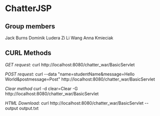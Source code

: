 # ChatterJSP
## Group members
Jack Burns
Dominik Ludera
Zi Li Wang
Anna Kmieciak

## **CURL Methods**
*GET request:* curl  http://localhost:8080/chatter_war/BasicServlet

*POST request:* curl --data "name=studentName&message=Hello World&postmessage=Post" http://localhost:8080/chatter_war/BasicServlet

*Clear method* curl -d clear=Clear -G http://localhost:8080/chatter_war/BasicServlet

*HTML Download:* curl http://localhost:8080/chatter_war/BasicServlet --output output.txt 
